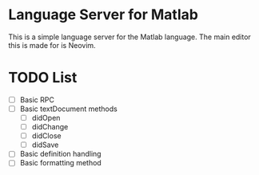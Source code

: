 # Language Server for Matlab

This is a simple language server for the Matlab language. The main editor this is made for is Neovim.

# TODO List

- [ ] Basic RPC
- [ ] Basic textDocument methods
  - [ ] didOpen
  - [ ] didChange
  - [ ] didClose
  - [ ] didSave
- [ ] Basic definition handling
- [ ] Basic formatting method
